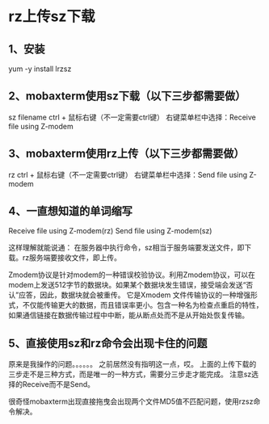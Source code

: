 # rz上传sz下载

## 1、安装
yum -y install lrzsz

## 2、mobaxterm使用sz下载（以下三步都需要做）
sz  filename
ctrl + 鼠标右键（不一定需要ctrl键）
右键菜单栏中选择：Receive file using Z-modem

## 3、mobaxterm使用rz上传（以下三步都需要做）
rz
ctrl + 鼠标右键（不一定需要ctrl键）
右键菜单栏中选择：Send file using Z-modem

## 4、一直想知道的单词缩写
Receive file using Z-modem(rz)
Send file using Z-modem(sz)

这样理解就能说通：
在服务器中执行命令，sz相当于服务端要发送文件，即下载。rz服务端要接收文件，即上传。

Zmodem协议是针对modem的一种错误校验协议。利用Zmodem协议，可以在modem上发送512字节的数据块。如果某个数据块发生错误，接受端会发送“否认”应答，因此，数据块就会被重传。
它是Xmodem 文件传输协议的一种增强形式，不仅能传输更大的数据，而且错误率更小。包含一种名为检查点重启的特性，如果通信链接在数据传输过程中中断，能从断点处而不是从开始处恢复传输。

## 5、直接使用sz和rz命令会出现卡住的问题
原来是我操作的问题。。。。。。
之前居然没有指明这一点，哎。
上面的上传下载的三步走不是三种方式，而是唯一的一种方式，需要分三步走才能完成。
注意sz选择的Receive而不是Send。

很奇怪mobaxterm出现直接拖曳会出现两个文件MD5值不匹配问题，使用rzsz命令解决。